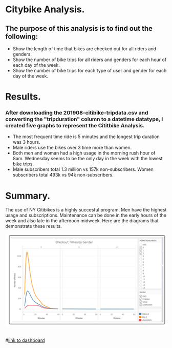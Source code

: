 # Citybike Analysis.
## The purpose of this analysis is to find out the following:
- Show the length of time that bikes are checked out for all riders and genders.
- Show the number of bike trips for all riders and genders for each hour of each day of the week.
- Show the number of bike trips for each type of user and gender for each day of the week.

# Results.
### After downloading the 201908-citibike-tripdata.csv and converting the "tripduration" column to a datetime datatype, I created five graphs to represent the Cititbike Analysis.  
- The most frequent time ride is 5 minutes and the longest trip duration was 3 hours.
- Male riders use the bikes over 3 time more than women.  
- Both men and woman had a high usage in the morning rush hour of 8am.  Wednesday seems to be the only day in the week with the lowest bike trips.
- Male subscribers total 1.3 million vs 157k non-subscribers.  Women subscribers total 493k vs 94k non-subscribers.

# Summary.
The use of NY Citibikes is a highly succesful program.  Men have the highest usage and subscriptions.  Maintenance can be done in the early hours of the week and also late in the afternoon midweek.  Here are the diagrams that demonstrate these results.

![](https://github.com/ramon0101alonso/bikesharing/blob/main/Checkout%20Times%20by%20Gender.png)
![]()
![]()
![]()


#[link to dashboard](https://public.tableau.com/app/profile/ramon.alonso)
